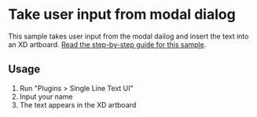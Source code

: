 # Take user input from modal dialog

This sample takes user input from the modal dailog and insert the text into an XD artboard.
[Read the step-by-step guide for this sample](https://github.com/AdobeXD/Plugin-Guides/tree/master/Guides/how-to-use-single-line-text-ui-guide).

## Usage

1. Run "Plugins > Single Line Text UI"
1. Input your name
1. The text appears in the XD artboard
